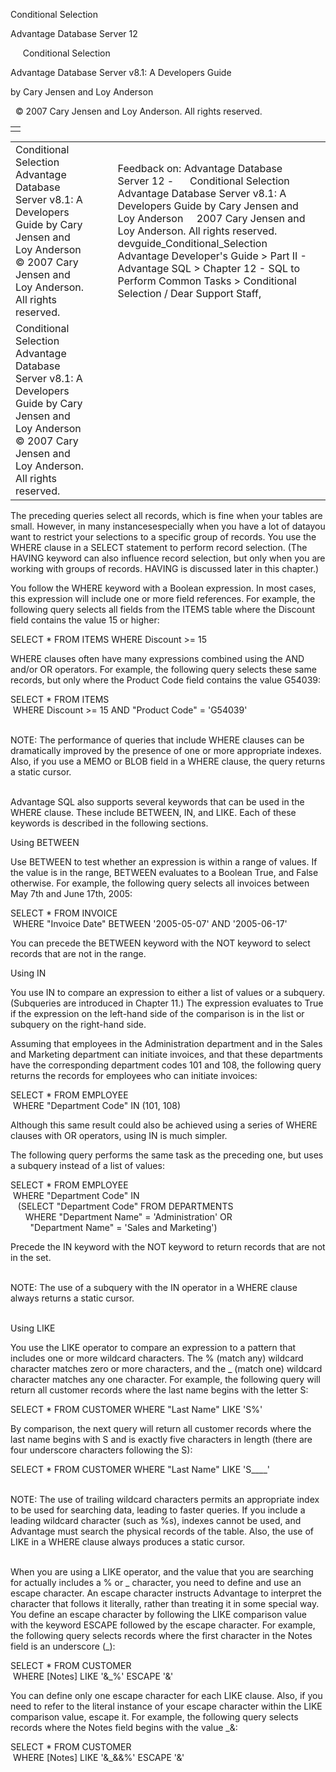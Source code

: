 Conditional Selection




Advantage Database Server 12  

     Conditional Selection

Advantage Database Server v8.1: A Developers Guide

by Cary Jensen and Loy Anderson

  © 2007 Cary Jensen and Loy Anderson. All rights reserved.

|  |
| --- |
|  |

|  |  |  |  |  |
| --- | --- | --- | --- | --- |
| Conditional Selection  Advantage Database Server v8.1: A Developers Guide  by Cary Jensen and Loy Anderson    © 2007 Cary Jensen and Loy Anderson. All rights reserved. |  |  | Feedback on: Advantage Database Server 12 -      Conditional Selection Advantage Database Server v8.1: A Developers Guide by Cary Jensen and Loy Anderson     2007 Cary Jensen and Loy Anderson. All rights reserved. devguide\_Conditional\_Selection Advantage Developer's Guide > Part II - Advantage SQL > Chapter 12 - SQL to Perform Common Tasks > Conditional Selection / Dear Support Staff, |  |
| Conditional Selection  Advantage Database Server v8.1: A Developers Guide  by Cary Jensen and Loy Anderson    © 2007 Cary Jensen and Loy Anderson. All rights reserved. |  |  |  |  |

The preceding queries select all records, which is fine when your tables are small. However, in many instancesespecially when you have a lot of datayou want to restrict your selections to a specific group of records. You use the WHERE clause in a SELECT statement to perform record selection. (The HAVING keyword can also influence record selection, but only when you are working with groups of records. HAVING is discussed later in this chapter.)

You follow the WHERE keyword with a Boolean expression. In most cases, this expression will include one or more field references. For example, the following query selects all fields from the ITEMS table where the Discount field contains the value 15 or higher:

SELECT \* FROM ITEMS WHERE Discount >= 15

WHERE clauses often have many expressions combined using the AND and/or OR operators. For example, the following query selects these same records, but only where the Product Code field contains the value G54039:

SELECT \* FROM ITEMS  
  WHERE Discount >= 15 AND "Product Code" = 'G54039'

   
NOTE: The performance of queries that include WHERE clauses can be dramatically improved by the presence of one or more appropriate indexes. Also, if you use a MEMO or BLOB field in a WHERE clause, the query returns a static cursor.  
 

Advantage SQL also supports several keywords that can be used in the WHERE clause. These include BETWEEN, IN, and LIKE. Each of these keywords is described in the following sections.

Using BETWEEN

Use BETWEEN to test whether an expression is within a range of values. If the value is in the range, BETWEEN evaluates to a Boolean True, and False otherwise. For example, the following query selects all invoices between May 7th and June 17th, 2005:

SELECT \* FROM INVOICE   
  WHERE "Invoice Date" BETWEEN '2005-05-07' AND '2005-06-17'

You can precede the BETWEEN keyword with the NOT keyword to select records that are not in the range.

Using IN

You use IN to compare an expression to either a list of values or a subquery. (Subqueries are introduced in Chapter 11.) The expression evaluates to True if the expression on the left-hand side of the comparison is in the list or subquery on the right-hand side.

Assuming that employees in the Administration department and in the Sales and Marketing department can initiate invoices, and that these departments have the corresponding department codes 101 and 108, the following query returns the records for employees who can initiate invoices:

SELECT \* FROM EMPLOYEE  
  WHERE "Department Code" IN (101, 108)

Although this same result could also be achieved using a series of WHERE clauses with OR operators, using IN is much simpler.

The following query performs the same task as the preceding one, but uses a subquery instead of a list of values:

SELECT \* FROM EMPLOYEE  
  WHERE "Department Code" IN   
    (SELECT "Department Code" FROM DEPARTMENTS  
       WHERE "Department Name" = 'Administration' OR  
         "Department Name" = 'Sales and Marketing')

Precede the IN keyword with the NOT keyword to return records that are not in the set.

   
NOTE: The use of a subquery with the IN operator in a WHERE clause always returns a static cursor.  
 

Using LIKE

You use the LIKE operator to compare an expression to a pattern that includes one or more wildcard characters. The % (match any) wildcard character matches zero or more characters, and the \_ (match one) wildcard character matches any one character. For example, the following query will return all customer records where the last name begins with the letter S:

SELECT \* FROM CUSTOMER WHERE "Last Name" LIKE 'S%'

By comparison, the next query will return all customer records where the last name begins with S and is exactly five characters in length (there are four underscore characters following the S):

SELECT \* FROM CUSTOMER WHERE "Last Name" LIKE 'S\_\_\_\_'

   
NOTE: The use of trailing wildcard characters permits an appropriate index to be used for searching data, leading to faster queries. If you include a leading wildcard character (such as %s), indexes cannot be used, and Advantage must search the physical records of the table. Also, the use of LIKE in a WHERE clause always produces a static cursor.  
 

When you are using a LIKE operator, and the value that you are searching for actually includes a % or \_ character, you need to define and use an escape character. An escape character instructs Advantage to interpret the character that follows it literally, rather than treating it in some special way. You define an escape character by following the LIKE comparison value with the keyword ESCAPE followed by the escape character. For example, the following query selects records where the first character in the Notes field is an underscore (\_):

SELECT \* FROM CUSTOMER   
  WHERE [Notes] LIKE '&\_%' ESCAPE '&'

You can define only one escape character for each LIKE clause. Also, if you need to refer to the literal instance of your escape character within the LIKE comparison value, escape it. For example, the following query selects records where the Notes field begins with the value \_&:

SELECT \* FROM CUSTOMER   
  WHERE [Notes] LIKE '&\_&&%' ESCAPE '&'